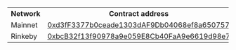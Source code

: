 <table>
    <th>Network</th>
    <th>Contract address</th>
    <tr>
        <td>Mainnet</td>
        <td><a href="https://etherscan.io/address/0xd3fF3377b0ceade1303dAF9Db04068ef8a650757">0xd3fF3377b0ceade1303dAF9Db04068ef8a650757</a></td>
    </tr>
    <tr>
        <td>Rinkeby</td>
        <td><a href="https://rinkeby.etherscan.io/address/0xbcB32f13f90978a9e059E8Cb40FaA9e6619d98e7">0xbcB32f13f90978a9e059E8Cb40FaA9e6619d98e7</a></td>
    </tr>
</table>
